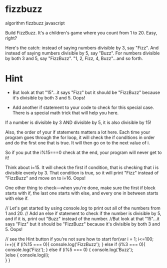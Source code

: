 # fizzbuzz
algorithm fizzbuzz javascript

Build FizzBuzz. It's a children's game where you count from 1 to 20. Easy, right?

Here's the catch: instead of saying numbers divisible by 3, say "Fizz". And instead of saying numbers divisible by 5, say "Buzz". For numbers divisible by both 3 and 5, say "FizzBuzz". "1, 2, Fizz, 4, Buzz"...and so forth.

# Hint

- But look at that "15"...it says "Fizz" but it should be "FizzBuzz" because it's divisible by both 3 and 5. Oops!

- Add another if statement to your code to check for this special case.
There is a special math trick that will help you here.

If a number is divisible by 3 AND divisible by 5, it is also divisible by 15!

Also, the order of your if statements matters a lot here. Each time your program goes through the for loop, it will check the if conditions in order and do the first one that is true. It will then go on to the next value of i.

So if you put the i%15===0 check at the end, your program will never get to it!

Think about i=15. It will check the first if condition, that is checking that i is divisible evenly by 3. That condition is true, so it will print "Fizz" instead of "FizzBuzz" and move on to i=16. Oops!

One other thing to check—when you're done, make sure the first if block starts with if, the last one starts with else, and every one in between starts with else if.

// Let's get started by using console.log to print out all of the numbers from 1 and 20.
// Add an else if statement to check if the number is divisible by 5, and if it is, print out "Buzz" instead of the number.
//But look at that "15"...it says "Fizz" but it should be "FizzBuzz" because it's divisible by both 3 and 5. Oops!



// see the Hint button if you're not sure how to start
for(var i = 1; i<=100; i++){
    if (i%15 === 0){
        console.log('FizzBuzz');
    } else if (i%3 === 0){
        console.log('Fizz');
    } else if (i%5 === 0) {
        console.log('Buzz');    
    }else {
        console.log(i);        
    }
}

